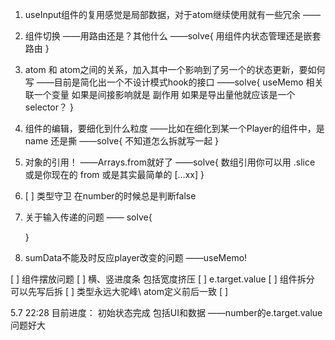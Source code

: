 1. useInput组件的复用感觉是局部数据，对于atom继续使用就有一些冗余
    ——
2. 组件切换
    ——用路由还是？其他什么
    ——solve{
        用组件内状态管理还是嵌套路由
    }

3. atom 和 atom之间的关系，加入其中一个影响到了另一个的状态更新，要如何写
    ——目前是简化出一个不设计模式hook的接口
    ——solve{
        useMemo 相关联一个变量
        如果是间接影响就是 副作用  如果是导出量他就应该是一个 selector？
    }

4. 组件的编辑，要细化到什么粒度
    ——比如在细化到某一个Player的组件中，是name 还是撕
    ——solve{
        不知道怎么拆就写一起
    }

5. 对象的引用！
    ——Arrays.from就好了
    ——solve{
        数组引用你可以用 .slice 或是你现在的 from 或是其实最简单的  […xx]
    }

6. [ ] 类型守卫 在number的时候总是判断false

7. 关于输入传递的问题
    —— solve{

    }
8. sumData不能及时反应player改变的问题
    ——useMemo!

[ ] 组件摆放问题
[ ] 横、竖进度条 包括宽度挤压
[ ] e.target.value
[ ] 组件拆分 可以先写后拆
[ ] 类型永远大驼峰\ atom定义前后一致
[ ] 

5.7 22:28
目前进度：
    初始状态完成 包括UI和数据
    ——number的e.target.value问题好大 



